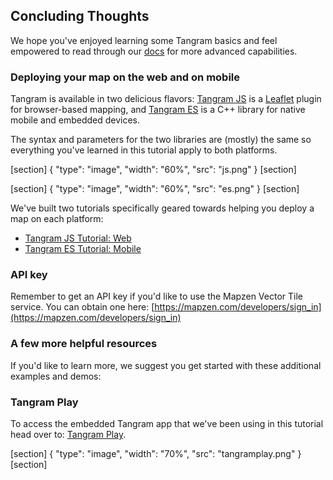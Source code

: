 ## Concluding Thoughts

We hope you've enjoyed learning some Tangram basics and feel empowered to read through our [docs](https://mapzen.com/documentation/tangram/) for more advanced capabilities.

### Deploying your map on the web and on mobile

Tangram is available in two delicious flavors: [Tangram JS](https://github.com/tangrams/tangram) is a [Leaflet](http://leafletjs.com/) plugin for browser-based mapping, and [Tangram ES](https://github.com/tangrams/tangram-es) is a C++ library for native mobile and embedded devices.

The syntax and parameters for the two libraries are (mostly) the same so everything you've learned in this tutorial apply to both platforms.

[section]
{ "type": "image", "width": "60%", "src": "js.png" }
[section]

[section]
{ "type": "image", "width": "60%", "src": "es.png" }
[section]

We've built two tutorials specifically geared towards helping you deploy a map on each platform:

* [Tangram JS Tutorial: Web](https://mapzen.com/documentation/tangram/walkthrough/)
* [Tangram ES Tutorial: Mobile](https://mapzen.com/documentation/tangram/android-walkthrough/)

### API key

Remember to get an API key if you'd like to use the Mapzen Vector Tile service. You can obtain one here: [https://mapzen.com/developers/sign_in](https://mapzen.com/developers/sign_in)

### A few more helpful resources

If you'd like to learn more, we suggest you get started with these additional examples and demos:

### Tangram Play

To access the embedded Tangram app that we've been using in this tutorial head over to: [Tangram Play](https://mapzen.com/tangram/play/).

[section]
{ "type": "image", "width": "70%", "src": "tangramplay.png" }
[section]

